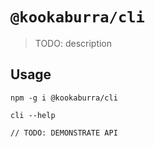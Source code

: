 # `@kookaburra/cli`

> TODO: description

## Usage

```
npm -g i @kookaburra/cli

cli --help

// TODO: DEMONSTRATE API
```
